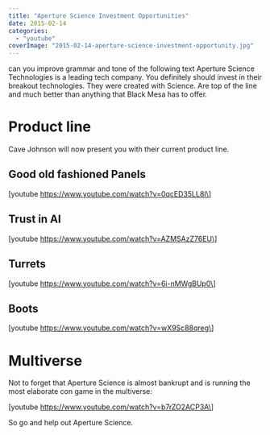```yaml
---
title: "Aperture Science Investment Opportunities"
date: 2015-02-14
categories:
  - "youtube"
coverImage: "2015-02-14-aperture-science-investment-opportunity.jpg"
---
```


can you improve grammar and tone of the following text
Aperture Science Technologies is a leading tech company. You definitely should invest in their breakout technologies. They were created with Science. Are top of the line and much better than anything that Black Mesa has to offer.

# Product line

Cave Johnson will now present you with their current product line.

## Good old fashioned Panels

\[youtube https://www.youtube.com/watch?v=0qcED35LL8I\]

## Trust in AI

\[youtube https://www.youtube.com/watch?v=AZMSAzZ76EU\]

## Turrets

\[youtube https://www.youtube.com/watch?v=6i-nMWgBUp0\]

## Boots

\[youtube https://www.youtube.com/watch?v=wX9Sc88qreg\]

# Multiverse

Not to forget that Aperture Science is almost bankrupt and is running the most elaborate con game in the multiverse:

\[youtube https://www.youtube.com/watch?v=b7rZO2ACP3A\]

So go and help out Aperture Science.
